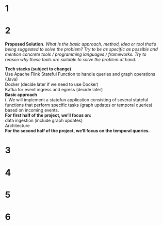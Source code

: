 # 1

# 2
 **Proposed Solution.** 
_What is the basic approach, method, idea or tool that’s being suggested to solve the problem? Try to be as specific as possible and mention concrete tools / programming languages / frameworks. Try to reason why these tools are suitable to solve the problem at hand._

**Tech stacks (subject to change)**<br />
Use Apache Flink Stateful Function to handle queries and graph operations (Java)<br />
Docker (decide later if we need to use Docker)<br />
Kafka for event ingress and egress (decide later)<br />
**Basic approach**<br />
 i.  We will implement a statefun application consisting of several stateful functions that perform specific tasks (graph updates or temporal queries) based on incoming events.<br />
**For first half of the project, we’ll focus on:<br />**
data ingestion (include graph updates)<br />
Architecture<br />
**For the second half of the project, we’ll focus on the temporal queries.<br />**

# 3

# 4

# 5

# 6
